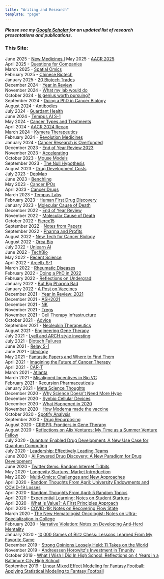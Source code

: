 ```yaml
---
title: "Writing and Research"
template: "page"
---
```


##### Please see my [Google Scholar](https://scholar.google.com/citations?user=mlArGDAAAAAJ&hl=en) for an updated list of research presentations and publications.

### This Site:
June 2025 - [New Medicines I](https://www.dennisgong.com/blog/newmedicines/)
May 2025 - [AACR 2025](https://www.dennisgong.com/blog/AACR25/) <br />
April 2025 - [Questions for Companies](https://www.dennisgong.com/blog/biotechquestions/) <br />
March 2025 - [Spatial Omics](https://www.dennisgong.com/blog/spatialomics/) <br />
February 2025 - [Chinese Biotech](https://www.dennisgong.com/blog/ChineseBiotech/) <br />
January 2025 - [20 Biotech Trades](https://www.dennisgong.com/blog/BiotechTrades/) <br />
December 2024 - [Year in Review](https://www.dennisgong.com/blog/2024review/) <br />
November 2024 - [What my lab would do](https://www.dennisgong.com/blog/lab/) <br />
October 2024 - [Is genius worth pursuing?](https://www.dennisgong.com/blog/AI/) <br />
September 2024 - [Doing a PhD in Cancer Biology](https://www.dennisgong.com/blog/CancerPhD/) <br />
August 2024 - [Antibodies](https://www.dennisgong.com/blog/Antibodies/) <br />
July 2024 - [Guardant Health](https://www.dennisgong.com/blog/Guardant/) <br />
June 2024 - [Tempus AI S-1](https://www.dennisgong.com/blog/TempusIPO/) <br />
May 2024 - [Cancer Types and Treatments](https://www.dennisgong.com/blog/CancerTypes/) <br />
April 2024 - [AACR 2024 Recap](https://www.dennisgong.com/blog/AACR2024/) <br />
March 2024 - [Kymera Therapeutics](https://www.dennisgong.com/blog/KYMR/) <br />
February 2024 - [Revolution Medicines](https://www.dennisgong.com/blog/RVMD/) <br />
January 2024 - [Cancer Research is Overfunded](https://www.dennisgong.com/blog/cancerres/) <br />
December 2023 - [End of Year Review 2023](https://www.dennisgong.com/blog/EOY2023/) <br />
November 2023 - [Accelerating](https://www.dennisgong.com/blog/Accelerating/) <br />
October 2023 - [Mouse Models](https://www.dennisgong.com/blog/MouseModels/) <br />
September 2023 - [The Null Hypothesis](https://www.dennisgong.com/blog/NullHypothesis/) <br />
August 2023 - [Drug Development Costs](https://www.dennisgong.com/blog/DrugDevCosts/) <br />
July 2023 - [DepMap](https://www.dennisgong.com/blog/DepMap/) <br />
June 2023 - [Benchling](https://www.dennisgong.com/blog/Benchling/) <br />
May 2023 - [Cancer IPOs](https://www.dennisgong.com/blog/CancerIPOs/) <br />
April 2023 - [Cancer Drugs](https://www.dennisgong.com/blog/CancerDrugs/) <br />
March 2023 - [Tempus Labs](https://www.dennisgong.com/blog/TempusLabs/) <br />
February 2023 - [Human First Drug Discovery](https://www.dennisgong.com/blog/HumanDrugDiscovery/) <br />
January 2023 - [Molecular Cause of Death](https://www.dennisgong.com/blog/AbstractingBiology/) <br />
December 2022 - [End of Year Review](https://www.dennisgong.com/blog/EOY2022/) <br />
November 2022 - [Molecular Cause of Death](https://www.dennisgong.com/blog/CancerData/) <br />
October 2022 - [Fierce15](https://www.dennisgong.com/blog/Fierce15/) <br />
September 2022 - [Notes from Papers](https://www.dennisgong.com/blog/NotesFromPapers/) <br />
September 2022 - [Pharma and Profits](https://www.dennisgong.com/blog/PharmaAndProfits/) <br />
August 2022 - [New Tech for Cancer Biology](https://www.dennisgong.com/blog/NewTech/) <br />
August 2022 - [Orca Bio](https://www.dennisgong.com/blog/Orca/) <br />
July 2022 - [Unlearn AI](https://www.dennisgong.com/blog/Unlearn/) <br />
June 2022 - [TechBio](https://www.dennisgong.com/blog/TechBio/) <br />
May 2022 - [Recent Science](https://www.dennisgong.com/blog/AprilMay2022/) <br />
April 2022 - [Arcellx S-1](https://www.dennisgong.com/blog/Arcellx/) <br />
March 2022 - [Rheumatic Diseases](https://www.dennisgong.com/blog/Rheum/) <br />
February 2022 - [Doing a PhD in 2022](https://www.dennisgong.com/blog/PhD/) <br />
February 2022 - [Reflections on Undergrad](https://www.dennisgong.com/blog/Undergrad/) <br />
January 2022 - [But Big Pharma Bad](https://www.dennisgong.com/blog/Pharma/) <br />
January 2022 - [A Post on Vaccines](https://www.dennisgong.com/blog/Vaccines/) <br />
December 2021 - [Year in Review: 2021](https://www.dennisgong.com/blog/2021/) <br />
December 2021 - [ASH2021](https://www.dennisgong.com/blog/ASH21/) <br />
December 2021 - [NK](https://www.dennisgong.com/blog/NK/) <br />
November 2021 - [Tregs](https://www.dennisgong.com/blog/Tregs/) <br />
November 2021 - [Cell Therapy Infrastructure](https://www.dennisgong.com/blog/Infrastructure/) <br />
October 2021 - [Advice](https://www.dennisgong.com/blog/Advice/) <br />
September 2021 - [Neoleukin Therapeutics](https://www.dennisgong.com/blog/Neoleukin/) <br />
August 2021 - [Engineering Gene Therapy](https://www.dennisgong.com/blog/GeneTx/) <br />
July 2021 - [Lyell and ARCH style investing](https://www.dennisgong.com/blog/Lyell/) <br />
July 2021 - [Biotech Failures](https://www.dennisgong.com/blog/Failures/) <br />
June 2021 - [Relay S-1](https://www.dennisgong.com/blog/Relay/) <br />
June 2021 - [Ideology](https://www.dennisgong.com/blog/Ideology/) <br />
May 2021 - [Fantastic Papers and Where to Find Them](https://www.dennisgong.com/blog/Fantastic/) <br />
April 2021 - [Imagining the Future of Cancer Therapy](https://www.dennisgong.com/blog/Research/) <br />
April 2021 - [CAR-T](https://www.dennisgong.com/blog/CART/) <br />
March 2021 - [Atlanta](https://www.dennisgong.com/blog/Atlanta/) <br />
March 2021 - [Misaligned Incentives in Bio VC](https://www.dennisgong.com/blog/BiopharmaVC/) <br />
February 2021 - [Recursion Pharmaceuticals](https://www.dennisgong.com/blog/Recursion/) <br />
January 2021 - [Meta Science Thoughts](https://www.dennisgong.com/blog/Science/) <br />
December 2020 - [Why Science Doesn't Need More Hype](https://www.dennisgong.com/blog/RegenHype/) <br />
December 2020 - [Synbio Cellular Devices](https://www.dennisgong.com/blog/SynbioCellDevices/) <br />
December 2020 - [What Happened in 2020](https://www.dennisgong.com/blog/2020/) <br />
November 2020 - [How Moderna made the vaccine](https://www.dennisgong.com/blog/mRNA/) <br />
October 2020 - [Spotify Analysis](https://www.dennisgong.com/blog/Spotify/) <br />
September 2020 - [Drug Repurposing](https://www.dennisgong.com/blog/Drug_Repurposing/) <br />
August 2020 - [CRISPR: Frontiers in Gene Therapy](https://www.dennisgong.com/blog/CRISPR/) <br />
August 2020 - [Reflections on Alix Ventures: My Time as a Summer Venture Fellow](https://www.dennisgong.com/blog/Alix/) <br />
July 2020 - [Quantum Enabled Drug Development: A New Use Case for Quantum Computing](https://www.dennisgong.com/blog/Quantum_Drug_Development/) <br />
July 2020 - [Leadership: Effectively Leading Teams](https://www.dennisgong.com/blog/Leadership/) <br />
June 2020 - [AI Powered Drug Discovery: A New Paradigm for Drug Development](https://www.dennisgong.com/blog/AI_Drug_Discovery/) <br />
June 2020 - [Twitter Gems: Random Internet Tidbits](https://www.dennisgong.com/blog/Twitter_Gems/) <br />
May 2020 - [Longevity Startups: Market Introduction](https://www.dennisgong.com/blog/Longevity/) <br />
May 2020 - [Multi-Omics: Challenges and New Approaches](https://www.dennisgong.com/blog/multiomics/) <br />
April 2020 - [Random Thoughts From April: University Endowments and COVID-19 Losses](https://www.dennisgong.com/blog/April2/) <br />
April 2020 - [Random Thoughts From April: 5 Random Topics](https://www.dennisgong.com/blog/April/) <br />
April 2020 - [Experiential Learning: Notes on Student Startups](https://www.dennisgong.com/blog/learning/) <br />
April 2020 - [What is Value?: A First Principles Approach](https://www.dennisgong.com/blog/value/) <br />
April 2020 - [COVID-19: Notes on Recovering Flow State](https://www.dennisgong.com/blog/COVID-19/) <br />
March 2020 - [The New Hematologist Oncologist: Notes on Ultra-Specialization in College](https://www.dennisgong.com/blog/hemonc/) <br />
February 2020 - [Narrative Violation: Notes on Developing Anti-Herd Mentality](https://www.dennisgong.com/blog/narrative/) <br />
January 2020 - [10,000 Games of Blitz Chess: Lessons Learned From My Favorite Game](https://www.dennisgong.com/blog/chess/) <br />
December 2019 - [Strong Opinions Loosely Held: 11 Takes on the World](https://www.dennisgong.com/blog/thoughts/) <br />
November 2019 - [Andreessen Horowitz's Investment in Tmunity](https://www.dennisgong.com/blog/A16Z-Tmunity/) <br />
October 2019 - [What I Wish I Did In High School: Reflections on 4 Years in a Baltimore City High School](https://www.dennisgong.com/blog/High_School/) <br />
September 2019 - [Linear Mixed Effect Modeling for Fantasy Football: Applying Statistical Modeling to Fantasy Football](https://www.dennisgong.com/blog/Fantasy_Football/) <br />
